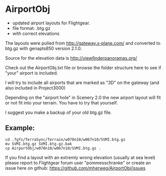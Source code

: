 # AirportObj

* updated airport layouts for Flightgear. 
* file format: .btg.gz 
* with correct elevations

The layouts were pulled from http://gateway.x-plane.com/ and converted to btg.gz with genapts850 version 2.1.0.

Source for the elevation data is http://viewfinderpanoramas.org/

Check out the AirportObj.txt file or browse the folder structure here to see if "your" airport is included. 

I will try to include all airports that are marked as "3D" on the gateway (and also included in Project3000)

Depending on the "airport hole" in Scenery 2.0 the new airport layout will fit or not fit into your terrain. You have to try that yourself.

I suggest you make a backup of your old btg.gz file.

## Example:

    cd .fgfs/TerraSync/Terrain/w070n10/w067n10/SVMI.btg.gz
    mv SVMI.btg.gz SVMI.btg.gz.bak
    cp AirportObj/w070n10/w067n10/SVMI.btg.gz .
    
    
If you find a layout with an extremly wrong elevation (usually at sea level) please report to Flightgear forum user "pommesschranke" or create an issue here on github:
 https://github.com/mherweg/AirportObj/issues
 
  
